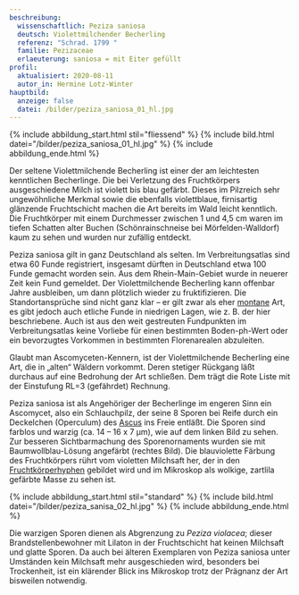 ```yaml
---
beschreibung:
  wissenschaftlich: Peziza saniosa
  deutsch: Violettmilchender Becherling
  referenz: "Schrad. 1799 "
  familie: Pezizaceae
  erlaeuterung: saniosa = mit Eiter gefüllt
profil:
  aktualisiert: 2020-08-11
  autor_in: Hermine Lotz-Winter
hauptbild:
  anzeige: false
  datei: /bilder/peziza_saniosa_01_hl.jpg
---
```

{% include abbildung_start.html stil="fliessend" %}
{% include bild.html datei="/bilder/peziza_saniosa_01_hl.jpg" %}
{% include abbildung_ende.html %}

Der seltene Violettmilchende Becherling ist einer der am leichtesten kenntlichen Becherlinge. Die bei Verletzung des Fruchtkörpers ausgeschiedene Milch ist violett bis blau gefärbt. Dieses im Pilzreich sehr ungewöhnliche Merkmal sowie die ebenfalls violettblaue, firnisartig glänzende Fruchtschicht machen die Art bereits im Wald leicht kenntlich. Die Fruchtkörper mit einem Durchmesser zwischen 1 und 4,5 cm waren im tiefen Schatten alter Buchen (Schönrainschneise bei Mörfelden-Walldorf) kaum zu sehen und wurden nur zufällig entdeckt.

Peziza saniosa gilt in ganz Deutschland als selten. Im Verbreitungsatlas sind etwa 60 Funde registriert, insgesamt dürften in Deutschland etwa 100 Funde gemacht worden sein. Aus dem Rhein-Main-Gebiet wurde in neuerer Zeit kein Fund gemeldet. Der Violettmilchende Becherling kann offenbar Jahre ausbleiben, um dann plötzlich wieder zu fruktifizieren. Die Standortansprüche sind nicht ganz klar – er gilt zwar als eher [montane](montan "Glossar") Art, es gibt jedoch auch etliche Funde in niedrigen Lagen, wie z. B. der hier beschriebene. Auch ist aus den weit gestreuten Fundpunkten im Verbreitungsatlas keine Vorliebe für einen bestimmten Boden-ph-Wert oder ein bevorzugtes Vorkommen in bestimmten Florenarealen abzuleiten.

Glaubt man Ascomyceten-Kennern, ist der Violettmilchende Becherling eine Art, die in „alten“ Wäldern vorkommt. Deren stetiger Rückgang läßt durchaus auf eine Bedrohung der Art schließen. Dem trägt die Rote Liste mit der Einstufung RL=3 (gefährdet) Rechnung.

Peziza saniosa ist als Angehöriger der Becherlinge im engeren Sinn ein Ascomycet, also ein Schlauchpilz, der seine 8 Sporen bei Reife durch ein Deckelchen (Operculum) des [Ascus](Asci "Glossar") ins Freie entläßt. Die Sporen sind farblos und warzig (ca. 14 – 16 x 7 µm), wie auf dem linken Bild zu sehen. Zur besseren Sichtbarmachung des Sporenornaments wurden sie mit Baumwollblau-Lösung angefärbt (rechtes Bild). Die blauviolette Färbung des Fruchtkörpers rührt vom violetten Milchsaft her, der in den [Fruchtkörperhyphen](Hyphen "Glossar") gebildet wird und im Mikroskop als wolkige, zartlila gefärbte Masse zu sehen ist.

{% include abbildung_start.html stil="standard" %}
{% include bild.html datei="/bilder/peziza_sanisa_02_hl.jpg" %}
{% include abbildung_ende.html %}

Die warzigen Sporen dienen als Abgrenzung zu *Peziza violacea*; dieser Brandstellenbewohner mit Lilaton in der Fruchtschicht hat keinen Milchsaft und glatte Sporen. Da auch bei älteren Exemplaren von Peziza saniosa unter Umständen kein Milchsaft mehr ausgeschieden wird, besonders bei Trockenheit, ist ein klärender Blick ins Mikroskop trotz der Prägnanz der Art bisweilen notwendig.